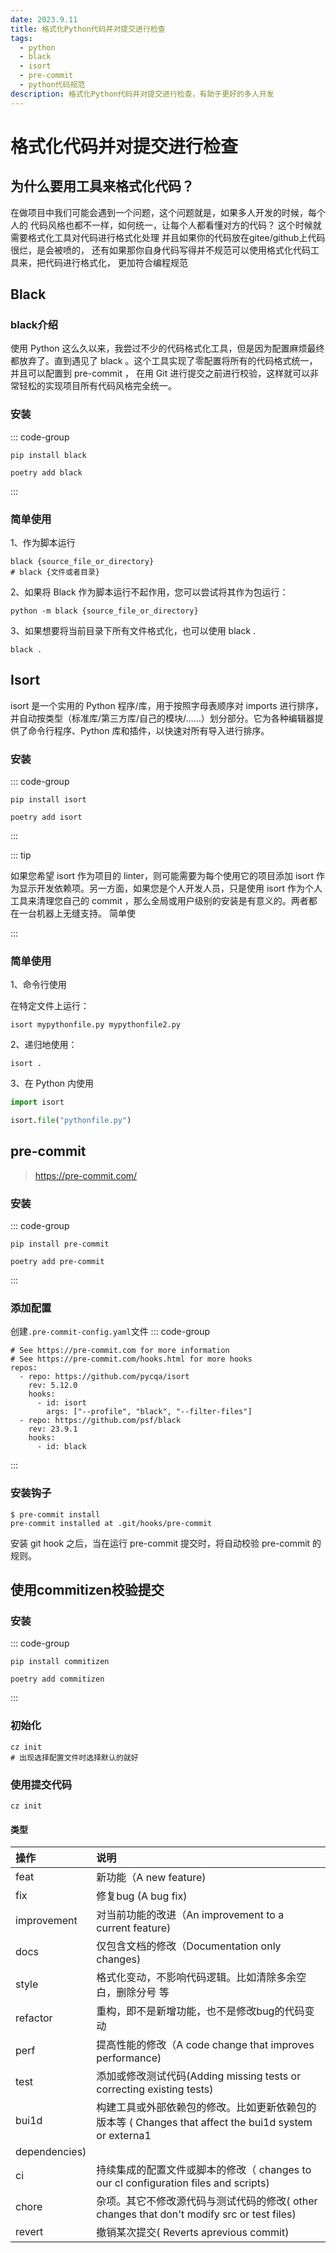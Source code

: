 ```yaml
---
date: 2023.9.11
title: 格式化Python代码并对提交进行检查
tags:
  - python
  - black
  - isort
  - pre-commit
  - python代码规范
description: 格式化Python代码并对提交进行检查，有助于更好的多人开发
---
```


# 格式化代码并对提交进行检查

## 为什么要用工具来格式化代码？

在做项目中我们可能会遇到一个问题，这个问题就是，如果多人开发的时候，每个人的
代码风格也都不一样，如何统一，让每个人都看懂对方的代码？
这个时候就需要格式化工具对代码进行格式化处理
并且如果你的代码放在gitee/github上代码很烂，是会被喷的，
还有如果那你自身代码写得并不规范可以使用格式化代码工具来，把代码进行格式化，
更加符合编程规范

## Black

### black介绍

使用 Python 这么久以来，我尝过不少的代码格式化工具，但是因为配置麻烦最终都放弃了。直到遇见了 black
。这个工具实现了零配置将所有的代码格式统一，并且可以配置到 pre-commit ， 在用 Git 进行提交之前进行校验，这样就可以非常轻松的实现项目所有代码风格完全统一。

### 安装

::: code-group

```shell[pip]
pip install black
```

```shell[poetry]
poetry add black
```

:::

### 简单使用

1、作为脚本运行

```shell
black {source_file_or_directory}
# black {文件或者目录}
```

2、如果将 Black 作为脚本运行不起作用，您可以尝试将其作为包运行：

```shell
python -m black {source_file_or_directory}

```

3、如果想要将当前目录下所有文件格式化，也可以使用 black .

```shell
black .
```

## Isort

isort 是一个实用的 Python 程序/库，用于按照字母表顺序对 imports 进行排序，并自动按类型（标准库/第三方库/自己的模块/……）划分部分。它为各种编辑器提供了命令行程序、Python
库和插件，以快速对所有导入进行排序。

### 安装

::: code-group

```shell[pip]
pip install isort
```

```shell[poetry]
poetry add isort
```

:::

::: tip

如果您希望 isort 作为项目的 linter，则可能需要为每个使用它的项目添加 isort 作为显示开发依赖项。另一方面，如果您是个人开发人员，只是使用
isort 作为个人工具来清理您自己的 commit ，那么全局或用户级别的安装是有意义的。两者都在一台机器上无缝支持。 简单使

:::

### 简单使用

1、命令行使用

在特定文件上运行：

```shell
isort mypythonfile.py mypythonfile2.py
```

2、递归地使用：

```shell
isort .
```

3、在 Python 内使用

```python
import isort

isort.file("pythonfile.py")
```

## pre-commit

> https://pre-commit.com/

### 安装

::: code-group

```shell[pip]
pip install pre-commit
```

```shell[poetry]
poetry add pre-commit
```

:::

### 添加配置

创建`.pre-commit-config.yaml`文件
::: code-group

```yaml[.pre-commit-config.yaml]
# See https://pre-commit.com for more information
# See https://pre-commit.com/hooks.html for more hooks
repos:
  - repo: https://github.com/pycqa/isort
    rev: 5.12.0
    hooks:
      - id: isort
        args: ["--profile", "black", "--filter-files"]
  - repo: https://github.com/psf/black
    rev: 23.9.1
    hooks:
      - id: black
```

:::

### 安装钩子

```shell
$ pre-commit install
pre-commit installed at .git/hooks/pre-commit
```

安装 git hook 之后，当在运行 pre-commit 提交时，将自动校验 pre-commit 的规则。

## 使用commitizen校验提交

### 安装

::: code-group

```shell[pip]
pip install commitizen
```

```shell[poetry]
poetry add commitizen
```

:::

### 初始化

```shell
cz init
# 出现选择配置文件时选择默认的就好
```

### 使用提交代码

```shell
cz init
```

#### 类型

| 操作            | 说明                                                                           |
|:--------------|:-----------------------------------------------------------------------------|
| feat          | 新功能（A new feature)                                                           |
| fix           | 修复bug (A bug fix)                                                            |
| improvement   | 对当前功能的改进（An improvement to a current feature)                                |
| docs          | 仅包含文档的修改（Documentation only changes)                                         |
| style         | 格式化变动，不影响代码逻辑。比如清除多余空白，删除分号 等                                                |
| refactor      | 重构，即不是新增功能，也不是修改bug的代码变动                                                     |
| perf          | 提高性能的修改（A code change that improves performance)                             |
| test          | 添加或修改测试代码(Adding missing tests or correcting existing tests)                 |
| bui1d         | 构建工具或外部依赖包的修改。比如更新依赖包的版本等 ( Changes that affect the bui1d system or externa1 |
| dependencies) |                                                                              |
| ci            | 持续集成的配置文件或脚本的修改（ changes to our cI configuration files and scripts)          |
| chore         | 杂项。其它不修改源代码与测试代码的修改( other changes that don't modify src or test files)      |
| revert        | 撤销某次提交( Reverts aprevious commit)                                            |